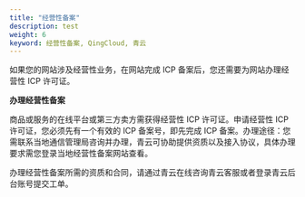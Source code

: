 ```yaml
---
title: "经营性备案"
description: test
weight: 6
keyword: 经营性备案, QingCloud, 青云
---
```




如果您的网站涉及经营性业务，在网站完成 ICP 备案后，您还需要为网站办理经营性 ICP 许可证。

**办理经营性备案**

商品或服务的在线平台或第三方卖方需获得经营性 ICP 许可证。申请经营性 ICP 许可证，您必须先有一个有效的 ICP 备案号，即先完成 ICP 备案。办理途径：您需联系当地通信管理局咨询并办理，青云可协助提供资质以及接入协议，具体办理要求需您登录当地经营性备案网站查看。

办理经营性备案所需的资质和合同，请通过青云在线咨询青云客服或者登录青云后台账号提交工单。